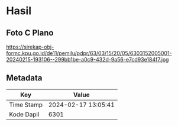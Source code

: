 # Hasil

## Foto C Plano

https://sirekap-obj-formc.kpu.go.id/de11/pemilu/pdpr/63/03/15/20/05/6303152005001-20240215-193106--299bb1be-a0c9-432d-9a56-e7cd93e184f7.jpg


## Metadata

| Key        | Value               |
| ---------- | ------------------- |
| Time Stamp | 2024-02-17 13:05:41 |
| Kode Dapil | 6301                |



